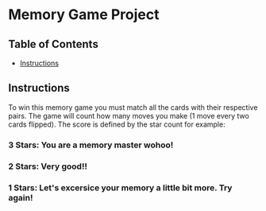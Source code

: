 # Memory Game Project

## Table of Contents

* [Instructions](#instructions)

## Instructions

To win this memory game you must match all the cards with their respective pairs. The game will count how many moves you make (1 move every two cards flipped). The score is defined by the star count for example:
### 3 Stars: You are a memory master wohoo!
### 2 Stars: Very good!! 
### 1 Stars: Let's excersice your memory a little bit more. Try again!



